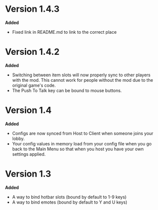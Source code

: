 # Version 1.4.3
**Added**
 - Fixed link in README.md to link to the correct place

# Version 1.4.2
**Added**
 - Switching between item slots will now properly sync to other players with the mod. This cannot work for people without the mod due to the original game's code.
 - The Push To Talk key can be bound to mouse buttons.
 
# Version 1.4
**Added**
 - Configs are now synced from Host to Client when someone joins your lobby.
 - Your config values in memory load from your config file when you go back to the Main Menu so that when you host you have your own settings applied.

# Version 1.3
**Added**
 - A way to bind hotbar slots (bound by default to 1-9 keys)
 - A way to bind emotes (bound by default to Y and U keys)